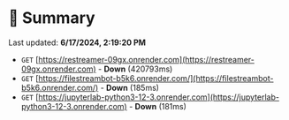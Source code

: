 # 📖 Summary
Last updated: **6/17/2024, 2:19:20 PM**

- `GET` [https://restreamer-09gx.onrender.com](https://restreamer-09gx.onrender.com) - **Down** (420793ms)
- `GET` [https://filestreambot-b5k6.onrender.com/](https://filestreambot-b5k6.onrender.com/) - **Down** (185ms)
- `GET` [https://jupyterlab-python3-12-3.onrender.com](https://jupyterlab-python3-12-3.onrender.com) - **Down** (181ms)
